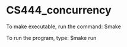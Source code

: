 # CS444_concurrency

To make executable, run the command:
	$make

To run the program, type:
	$make run
